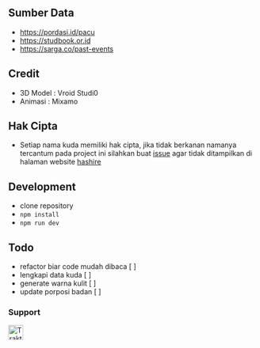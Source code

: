 ## Sumber Data
- https://pordasi.id/pacu
- https://studbook.or.id
- https://sarga.co/past-events

## Credit
- 3D Model : Vroid Studi0
- Animasi : Mixamo


## Hak Cipta
- Setiap nama kuda memiliki hak cipta, jika tidak berkanan namanya tercantum pada project ini silahkan buat [issue](https://github.com/bagusindrayana/hashire-svelte/issues/new) agar tidak ditampilkan di halaman website [hashire](https://hashire.pages.dev)



## Development
- clone repository
- `npm install`
- `npm run dev`


## Todo
- refactor biar code mudah dibaca [ ]
- lengkapi data kuda [ ]
- generate warna kulit [ ]
- update porposi badan [ ]

### Support
<a href="https://trakteer.id/bagood" target="_blank"
      ><img
        id="wse-buttons-preview"
        src="https://cdn.trakteer.id/images/embed/trbtn-red-1.png?date=18-11-2023"
        height="30px"
        style="border: 0px; height: 30px; --darkreader-inline-border-top: 0px; --darkreader-inline-border-right: 0px; --darkreader-inline-border-bottom: 0px; --darkreader-inline-border-left: 0px;"
        alt="Trakteer Saya"
        data-darkreader-inline-border-top=""
        data-darkreader-inline-border-right=""
        data-darkreader-inline-border-bottom=""
        data-darkreader-inline-border-left=""
      /></a>